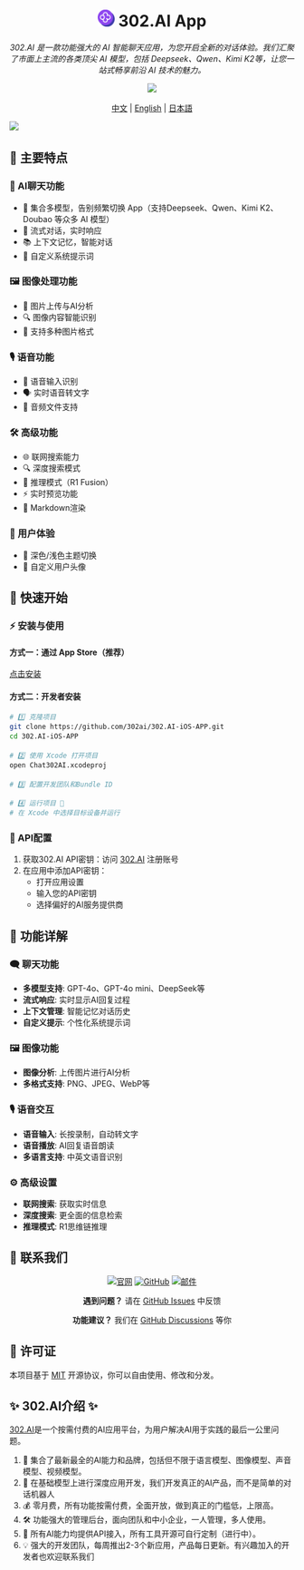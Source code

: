 <h1 align="center">
<img src='./docs/icon.svg' width='30'>
<span>
    302.AI App
</span>
</h1>
 
<p align="center">
<em>302.AI 是一款功能强大的 AI 智能聊天应用，为您开启全新的对话体验。我们汇聚了市面上主流的各类顶尖 AI 模型，包括 Deepseek、Qwen、Kimi K2等，让您一站式畅享前沿 AI 技术的魅力。</em>
</p>

<p align="center"><a href="https://302.ai/" target="blank"><img src="https://file.302.ai/gpt/imgs/github/20250102/72a57c4263944b73bf521830878ae39a.png" /></a></p >

<p align="center"><a href="README_zh.md">中文</a> | <a href="README.md">English</a> | <a href="README_ja.md">日本語</a></p>

![](docs/302.AI-iOS-APP.jpg)

## 🌟 主要特点

### 💬 AI聊天功能
- 🤖 集合多模型，告别频繁切换 App（支持Deepseek、Qwen、Kimi K2、Doubao 等众多 AI 模型）
- 🔄 流式对话，实时响应
- 📚 上下文记忆，智能对话
- 🎯 自定义系统提示词

### 🖼️ 图像处理功能
- 📸 图片上传与AI分析
- 🔍 图像内容智能识别
- 📱 支持多种图片格式

### 🎙️ 语音功能
- 🎤 语音输入识别
- 🗣️ 实时语音转文字
- 🎵 音频文件支持

### 🛠️ 高级功能
- 🌐 联网搜索能力
- 🔍 深度搜索模式
- 🧠 推理模式（R1 Fusion）
- ⚡ 实时预览功能
- 📝 Markdown渲染

### 🎨 用户体验
- 🌙 深色/浅色主题切换
- 👤 自定义用户头像


## 🚀 快速开始

### ⚡ 安装与使用

#### 方式一：通过 App Store（推荐）

[点击安装](https://apps.apple.com/us/app/302-ai/id6744959746)

#### 方式二：开发者安装
```bash
# 1️⃣ 克隆项目
git clone https://github.com/302ai/302.AI-iOS-APP.git
cd 302.AI-iOS-APP

# 2️⃣ 使用 Xcode 打开项目
open Chat302AI.xcodeproj

# 3️⃣ 配置开发团队和Bundle ID

# 4️⃣ 运行项目 🎉
# 在 Xcode 中选择目标设备并运行
```

### 🔑 API配置

1. 获取302.AI API密钥：访问 [302.AI](https://302.ai) 注册账号
2. 在应用中添加API密钥：
   - 打开应用设置
   - 输入您的API密钥
   - 选择偏好的AI服务提供商

## 📱 功能详解

### 🗨️ 聊天功能

- **多模型支持**: GPT-4o、GPT-4o mini、DeepSeek等
- **流式响应**: 实时显示AI回复过程
- **上下文管理**: 智能记忆对话历史
- **自定义提示**: 个性化系统提示词

### 🖼️ 图像功能

- **图像分析**: 上传图片进行AI分析
- **多格式支持**: PNG、JPEG、WebP等

### 🎙️ 语音交互

- **语音输入**: 长按录制，自动转文字
- **语音播放**: AI回复语音朗读
- **多语言支持**: 中英文语音识别

### ⚙️ 高级设置

- **联网搜索**: 获取实时信息
- **深度搜索**: 更全面的信息检索
- **推理模式**: R1思维链推理

## 💬 联系我们

<div align="center">

[![官网](https://img.shields.io/badge/官网-302.ai-blue.svg)](https://302.ai)
[![GitHub](https://img.shields.io/badge/GitHub-302.AI--iOS--APP-black.svg)](https://github.com/302ai/302.AI-iOS-APP)
[![邮件](https://img.shields.io/badge/邮件-support@302.ai-red.svg)](mailto:support@302.ai)

**遇到问题？** 请在 [GitHub Issues](https://github.com/302ai/302.AI-iOS-APP/issues) 中反馈

**功能建议？** 我们在 [GitHub Discussions](https://github.com/302ai/302.AI-iOS-APP/discussions) 等你

</div>


## 📄 许可证

本项目基于 [MIT](LICENSE) 开源协议，你可以自由使用、修改和分发。

## ✨ 302.AI介绍 ✨
[302.AI](https://302.ai)是一个按需付费的AI应用平台，为用户解决AI用于实践的最后一公里问题。
1. 🧠 集合了最新最全的AI能力和品牌，包括但不限于语言模型、图像模型、声音模型、视频模型。
2. 🚀 在基础模型上进行深度应用开发，我们开发真正的AI产品，而不是简单的对话机器人
3. 💰 零月费，所有功能按需付费，全面开放，做到真正的门槛低，上限高。
4. 🛠 功能强大的管理后台，面向团队和中小企业，一人管理，多人使用。
5. 🔗 所有AI能力均提供API接入，所有工具开源可自行定制（进行中）。
6. 💡 强大的开发团队，每周推出2-3个新应用，产品每日更新。有兴趣加入的开发者也欢迎联系我们
